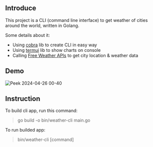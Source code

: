 ## Introduce

This project is a CLI (command line interface) to get weather of cities around the world, written in Golang.

Some details about it:
- Using [cobra](https://github.com/spf13/cobra) lib to create CLI in easy way
- Using [termui](https://github.com/gizak/termui) lib to show charts on console
- Calling [Free Weather APIs](https://open-meteo.com/) to get city location & weather data 

## Demo

![Peek 2024-04-26 00-40](https://github.com/Bigguy98/weather-cli/assets/27953500/0d5a2c55-7cbd-413f-bf4d-e192f90e5d38)

## Instruction
To build cli app, run this command:
> go build -o bin/weather-cli main.go

To run builded app:
> bin/weather-cli [command]
